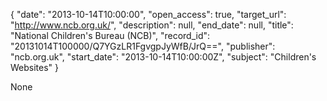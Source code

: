 {
  "date": "2013-10-14T10:00:00", 
  "open_access": true, 
  "target_url": "http://www.ncb.org.uk/", 
  "description": null, 
  "end_date": null, 
  "title": "National Children's Bureau (NCB)", 
  "record_id": "20131014T100000/Q7YGzLR1FgvgpJyWfB/JrQ==", 
  "publisher": "ncb.org.uk", 
  "start_date": "2013-10-14T10:00:00Z", 
  "subject": "Children's Websites"
}

None